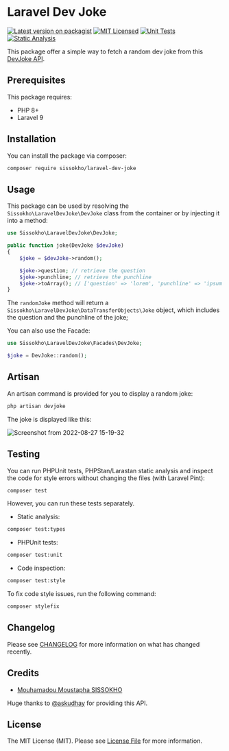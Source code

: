 # Laravel Dev Joke

[![Latest version on packagist](https://img.shields.io/packagist/v/sissokho/laravel-dev-joke?color=blue&style=flat-square)](https://packagist.org/packages/sissokho/laravel-dev-joke)
[![MIT Licensed](https://img.shields.io/badge/license-MIT-brightgreen.svg?style=flat-square)](LICENSE.md)
[![Unit Tests](https://github.com/sissokho/laravel-dev-joke/actions/workflows/run-tests.yml/badge.svg)](https://github.com/sissokho/laravel-dev-joke/actions/workflows/run-tests.yml/badge.svg)
[![Static Analysis](https://github.com/sissokho/laravel-dev-joke/actions/workflows/static-analysis.yml/badge.svg)](https://github.com/sissokho/laravel-dev-joke/actions/workflows/static-analysis.yml/badge.svg)

This package offer a simple way to fetch a random dev joke from this [DevJoke API](https://documenter.getpostman.com/view/16443297/TzkyLee7).

## Prerequisites

This package requires:

-   PHP 8+
-   Laravel 9

## Installation

You can install the package via composer:

```bash
composer require sissokho/laravel-dev-joke
```

## Usage

This package can be used by resolving the `Sissokho\LaravelDevJoke\DevJoke` class from the container or by injecting it into a method:

```php
use Sissokho\LaravelDevJoke\DevJoke;

public function joke(DevJoke $devJoke)
{
    $joke = $devJoke->random();

    $joke->question; // retrieve the question
    $joke->punchline; // retrieve the punchline
    $joke->toArray(); // ['question' => 'lorem', 'punchline' => 'ipsum']
}
```

The `randomJoke` method will return a `Sissokho\LaravelDevJoke\DataTransferObjects\Joke` object, which includes the question and the punchline of the joke;

You can also use the Facade:

```php
use Sissokho\LaravelDevJoke\Facades\DevJoke;

$joke = DevJoke::random();
```

## Artisan

An artisan command is provided for you to display a random joke:

```bash
php artisan devjoke
```

The joke is displayed like this:

![Screenshot from 2022-08-27 15-19-32](https://user-images.githubusercontent.com/31145894/187036552-5a211546-d02c-418c-8cf5-73d167166540.png)

## Testing

You can run PHPUnit tests, PHPStan/Larastan static analysis and inspect the code for style errors without changing the files (with Laravel Pint):

```bash
composer test
```

However, you can run these tests separately.

-   Static analysis:

```bash
composer test:types
```

-   PHPUnit tests:

```bash
composer test:unit
```

-   Code inspection:

```bash
composer test:style
```

To fix code style issues, run the following command:

```bash
composer stylefix
```

## Changelog

Please see [CHANGELOG](./CHANGELOG.md) for more information on what has changed recently.

## Credits

-   [Mouhamadou Moustapha SISSOKHO](https://github.com/sissokho)

Huge thanks to [@askudhay](https://twitter.com/askudhay) for providing this API.

## License

The MIT License (MIT). Please see [License File](./LICENSE.md) for more information.
